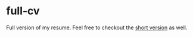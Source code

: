 # full-cv
Full version of my resume. Feel free to checkout the [short version](https://github.com/pkpio/short-cv) as well.
